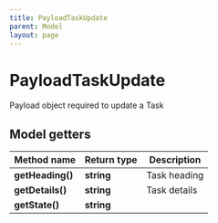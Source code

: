 ```yaml
---
title: PayloadTaskUpdate
parent: Model
layout: page
---
```


# PayloadTaskUpdate

Payload object required to update a Task

## Model getters

Method name | Return type | Description
------------ | ------------- | -------------
**getHeading()** | **string** | Task heading
**getDetails()** | **string** | Task details
**getState()** | **string** | 

